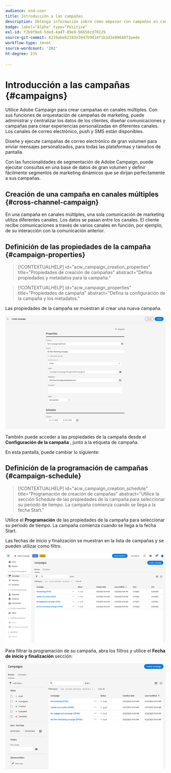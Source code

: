 ```yaml
---
audience: end-user
title: Introducción a las campañas
description: Obtenga información sobre cómo empezar con campañas en canales múltiples
badge: label="Alpha" type="Positive"
exl-id: f2b9f8e6-5ded-4a47-89e9-96650cd78229
source-git-commit: 6219abe62193e3947b9d18f1b3d3e89648f3aede
workflow-type: tm+mt
source-wordcount: '282'
ht-degree: 21%

---
```


# Introducción a las campañas {#campaigns}

Utilice Adobe Campaign para crear campañas en canales múltiples. Con sus funciones de orquestación de campañas de marketing, puede administrar y centralizar los datos de los clientes, diseñar comunicaciones y campañas para crear experiencias personalizadas en diferentes canales. Los canales de correo electrónico, push y SMS están disponibles.

Diseñe y ejecute campañas de correo electrónico de gran volumen para enviar mensajes personalizados, para todas las plataformas y tamaños de pantalla.
<!--Measure the effectiveness of your deliveries with detailed reports including thecounts of opens, clicks, forwards, and more.--> Con las funcionalidades de segmentación de Adobe Campaign, puede ejecutar consultas en una base de datos de gran volumen y definir fácilmente segmentos de marketing dinámicos que se dirijan perfectamente a sus campañas.

## Creación de una campaña en canales múltiples {#cross-channel-campaign}

En una campaña en canales múltiples, una sola comunicación de marketing utiliza diferentes canales. Los datos se pasan entre los canales. El cliente recibe comunicaciones a través de varios canales en función, por ejemplo, de su interacción con la comunicación anterior.

## Definición de las propiedades de la campaña {#campaign-properties}

>[!CONTEXTUALHELP]
>id="acw_campaign_creation_properties"
>title="Propiedades de creación de campañas"
>abstract="Defina propiedades y metadatos para la campaña."

>[!CONTEXTUALHELP]
>id="acw_campaign_properties"
>title="Propiedades de campaña"
>abstract="Defina la configuración de la campaña y los metadatos."

Las propiedades de la campaña se muestran al crear una nueva campaña.

![Definición de las propiedades de la campaña](assets/campaign-properties.png)

También puede acceder a las propiedades de la campaña desde el **Configuración de la campaña** , junto a la etiqueta de campaña.

En esta pantalla, puede cambiar lo siguiente:



## Definición de la programación de campañas {#campaign-schedule}

>[!CONTEXTUALHELP]
>id="acw_campaign_creation_schedule"
>title="Programación de creación de campañas"
>abstract="Utilice la sección Schedule de las propiedades de la campaña para seleccionar su periodo de tiempo. La campaña comienza cuando se llega a la fecha Start."

Utilice el **Programación** de las propiedades de la campaña para seleccionar su periodo de tiempo. La campaña comienza cuando se llega a la fecha Start.

Las fechas de inicio y finalización se muestran en la lista de campañas y se pueden utilizar como filtro.

![Lista de campañas](assets/campaign-list.png)

Para filtrar la programación de su campaña, abra los filtros y utilice el **Fecha de inicio y finalización** sección:

![Lista de campañas](assets/campaign-filter-on-dates.png)

